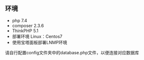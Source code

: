 ## 环境

- php   7.4
- composer	2.3.6
- ThinkPHP   5.1
- 部署环境	Linux：Centos7
- 使用宝塔面板部署LNMP环境


请自行配置config文件夹中的database.php文件，以便连接对应数据库